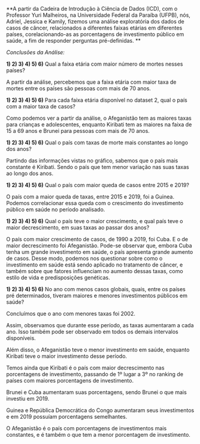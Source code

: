 **A partir da Cadeira de Introdução à Ciência de Dados (ICD), com o Professor Yuri Malheiros, na Universidade Federal da Paraíba (UFPB), nós, Adriel, Jessica e Kamily, fizemos uma análise exploratória dos dados de casos de câncer, relacionados a diferentes faixas etárias em diferentes países, corelacionando-as as porcentagens de investimento público em saúde, a fim de responder perguntas pré-definidas.
**

_Conclusões da Análise:_

**1)
2)
3)
4)
5)
6)** Qual a faixa etária com maior número de mortes nesses países?
  
  A partir da análise, percebemos que a faixa etária com maior taxa de mortes entre os países são pessoas com mais de 70 anos.

**1)
2)
3)
4)
5)
6)** Para cada faixa etária disponível no dataset 2, qual o país com a maior taxa de casos?

  Como podemos ver a partir da análise, o Afeganistão tem as maiores taxas para crianças e adolescentes, enquanto Kiribati tem as maiores na faixa de 15 a 69 anos e Brunei para pessoas com mais de 70 anos.  

**1)
2)
3)
4)
5)
6)** Qual o país com taxas de morte mais constantes ao longo dos anos?

  Partindo das informações vistas no gráfico, sabemos que o país mais constante é Kiribati. Sendo o país que tem menor variação nas suas taxas ao longo dos anos.

**1)
2)
3)
4)
5)
6)** Qual o país com maior queda de casos entre 2015 e 2019?

   O país com a maior queda de taxas, entre 2015 e 2019, foi a Guinea. 
   Podemos correlacionar essa queda com o crescimento do investimento público em saúde no período analisado.

**1)
2)
3)
4)
5)
6)** Qual o país teve o maior crescimento, e qual país teve o maior decrescimento, em suas taxas ao passar dos anos?

  O país com maior crescimento de casos, de 1990 a 2019, foi Cuba. E o de maior decrescimento foi Afeganistão. 
  Pode-se observar que, embora Cuba tenha um grande investimento em saúde, o país apresenta grande aumento de casos. Desse modo, podemos nos questionar sobre como o investimento em saúde está sendo aplicado no tratamento de câncer, e também sobre que fatores influenciam no aumento dessas taxas, como estilo de vida e predisposições genéticas.

**1)
2)
3)
4)
5)
6)** No ano com menos casos globais, quais, entre os países pré determinados, tiveram maiores e menores investimentos públicos em saúde?
  
  Concluímos que o ano com menores taxas foi 2002. 

  Assim, observamos que durante esse período, as taxas aumentaram a cada ano. Isso também pode ser observado em todos os demais intervalos disponíveis.

  Além disso, o Afeganistão teve o menor investimento em saúde, enquanto Kiribati teve o maior investimento desse período.

  Temos ainda que Kiribati é o país com maior decrescimento nas porcentagens de investimento, passando de 1º lugar a 3º no ranking de países com maiores porcentagens de investimento. 

  Brunei e Cuba aumentaram suas porcentagens, sendo Brunei o que mais investiu em 2019. 

  Guinea e República Democrática do Congo aumentaram seus investimentos e em 2019 possuíam porcentagens semelhantes. 

  O Afeganistão é o país com porcentagens de investimentos mais constantes, e é também o que tem a menor porcentagem de investimento.

